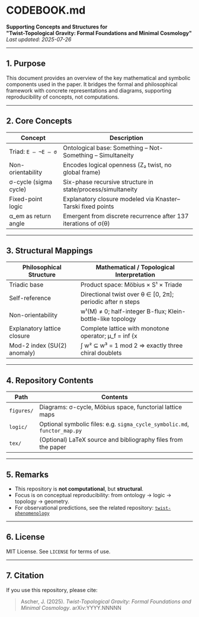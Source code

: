 # CODEBOOK.md

**Supporting Concepts and Structures for**  
**"Twist-Topological Gravity: Formal Foundations and Minimal Cosmology"**  
_Last updated: 2025-07-26_

---

## 1. Purpose

This document provides an overview of the key mathematical and symbolic components used in the paper. It bridges the formal and philosophical framework with concrete representations and diagrams, supporting reproducibility of concepts, not computations.

---

## 2. Core Concepts

| Concept                   | Description                                                                 |
|---------------------------|-----------------------------------------------------------------------------|
| Triad: `E – ¬E – σ`         | Ontological base: Something – Not-Something – Simultaneity               |
| Non-orientability         | Encodes logical openness (Z₂ twist, no global frame)                      |
| σ-cycle (sigma cycle)     | Six-phase recursive structure in state/process/simultaneity                |
| Fixed-point logic         | Explanatory closure modeled via Knaster–Tarski fixed points                |
| α_em as return angle     | Emergent from discrete recurrence after 137 iterations of σ(θ)            |

---

## 3. Structural Mappings

| Philosophical Structure        | Mathematical / Topological Interpretation                                |
|-------------------------------|----------------------------------------------------------------------------|
| Triadic base                  | Product space: Möbius × S¹ × Triade                                     |
| Self-reference                | Directional twist over θ ∈ [0, 2π]; periodic after n steps               |
| Non-orientability             | w¹(M) ≠ 0; half-integer B-flux; Klein-bottle-like topology                 |
| Explanatory lattice closure   | Complete lattice with monotone operator; μ_f = inf {x | f(x) ≤ x}          |
| Mod-2 index (SU(2) anomaly)   | ∫ w² ⊆ w³ = 1 mod 2 ⇒ exactly three chiral doublets                |

---

## 4. Repository Contents

| Path              | Contents                                                                 |
|-------------------|--------------------------------------------------------------------------|
| `figures/`        | Diagrams: σ-cycle, Möbius space, functorial lattice maps                |
| `logic/`          | Optional symbolic files: e.g. `sigma_cycle_symbolic.md`, `functor_map.py` |
| `tex/`            | (Optional) LaTeX source and bibliography files from the paper             |

---

## 5. Remarks

- This repository is **not computational**, but **structural**.
- Focus is on conceptual reproducibility: from ontology → logic → topology → geometry.
- For observational predictions, see the related repository: [`twist-phenomenology`](https://github.com/jasketi/twist-phenomenology)

---

## 6. License

MIT License. See `LICENSE` for terms of use.

---

## 7. Citation

If you use this repository, please cite:

> Ascher, J. (2025). *Twist-Topological Gravity: Formal Foundations and Minimal Cosmology*. arXiv:YYYY.NNNNN
